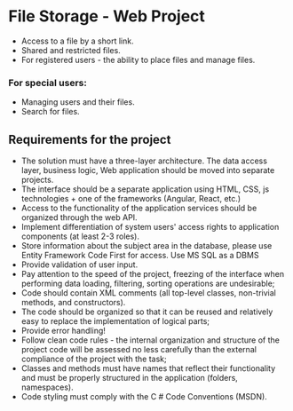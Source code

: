 # File Storage - Web Project
- Access to a file by a short link. 
- Shared and restricted files. 
- For registered users - the ability to place files and manage files. 
### For special users:
- Managing users and their files. 
- Search for files.
## Requirements for the project
- The solution must have a three-layer architecture. The data access layer, business logic, Web application should be moved into separate projects.
- The interface should be a separate application using HTML, CSS, js technologies + one of the frameworks (Angular, React, etc.)
- Access to the functionality of the application services should be organized through the web API.
- Implement differentiation of system users' access rights to application components (at least 2-3 roles).
- Store information about the subject area in the database, please use Entity Framework Code First for access. Use MS SQL as a DBMS
- Provide validation of user input.
- Pay attention to the speed of the project, freezing of the interface when performing data loading, filtering, sorting operations are undesirable;
- Code should contain XML comments (all top-level classes, non-trivial methods, and constructors).
- The code should be organized so that it can be reused and relatively easy to replace the implementation of logical parts;
- Provide error handling!
- Follow clean code rules - the internal organization and structure of the project code will be assessed no less carefully than the external compliance of the project with the task;
- Classes and methods must have names that reflect their functionality and must be properly structured in the application (folders, namespaces).
- Code styling must comply with the C # Code Conventions (MSDN).
